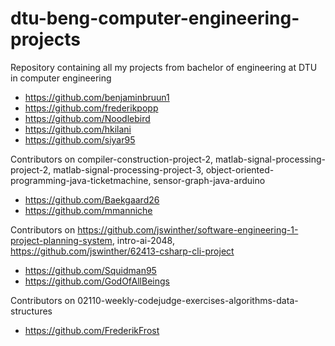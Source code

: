 # dtu-beng-computer-engineering-projects
Repository containing all my projects from bachelor of engineering at DTU in computer engineering



* https://github.com/benjaminbruun1
* https://github.com/frederikpopp
* https://github.com/Noodlebird
* https://github.com/hkilani
* https://github.com/siyar95


Contributors on compiler-construction-project-2, matlab-signal-processing-project-2, matlab-signal-processing-project-3, object-oriented-programming-java-ticketmachine, sensor-graph-java-arduino
* https://github.com/Baekgaard26 
* https://github.com/mmanniche

Contributors on https://github.com/jswinther/software-engineering-1-project-planning-system, intro-ai-2048, https://github.com/jswinther/62413-csharp-cli-project
* https://github.com/Squidman95
* https://github.com/GodOfAllBeings

Contributors on 02110-weekly-codejudge-exercises-algorithms-data-structures
* https://github.com/FrederikFrost
